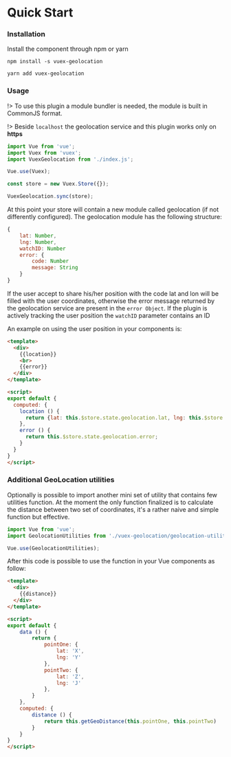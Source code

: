 # Quick Start

### Installation
Install the component through npm or yarn


```shell
npm install -s vuex-geolocation

yarn add vuex-geolocation
```

### Usage
!> To use this plugin a module bundler is needed, the module is built in CommonJS format.

!> Beside `localhost` the geolocation service and this plugin works only on **https**

```js
import Vue from 'vue';
import Vuex from 'vuex';
import VuexGeolocation from './index.js';

Vue.use(Vuex);

const store = new Vuex.Store({});

VuexGeolocation.sync(store);
```

At this point your store will contain a new module called geolocation (if not differently configured). The geolocation module has the following structure:

```js
{
    lat: Number,
    lng: Number,
    watchID: Number
    error: {
        code: Number
        message: String
    }
}
```

If the user accept to share his/her position with the code lat and lon will be filled with the user coordinates, otherwise the error message returned by the geolocation service are present in the `error Object`. If the plugin is actively tracking the user position the `watchID` parameter contains an ID

An example on using the user position in your components is:

```html
<template>
  <div>
    {{location}}
    <br>
    {{error}}
  </div>
</template>

<script>
export default {
  computed: {
    location () {
      return {lat: this.$store.state.geolocation.lat, lng: this.$store.state.geolocation.lng}
    },
    error () {
      return this.$store.state.geolocation.error;
    }
  }
}
</script>
```

### Additional GeoLocation utilities

Optionally is possible to import another mini set of utility that contains few utilities function.
At the moment the only function finalized is to calculate the distance between two set of coordinates, it's a rather naive and simple function but effective.

```js
import Vue from 'vue';
import GeolocationUtilities from './vuex-geolocation/geolocation-utilities.js';

Vue.use(GeolocationUtilities);
```

After this code is possible to use the function in your Vue components as follow:

```html
<template>
  <div>
    {{distance}}
  </div>
</template>

<script>
export default {
    data () {
        return {
            pointOne: {
                lat: 'X',
                lng: 'Y'
            },
            pointTwo: {
                lat: 'Z',
                lng: 'J'
            },
        }
    },
    computed: {
        distance () {
            return this.getGeoDistance(this.pointOne, this.pointTwo)
        }
    }
}
</script>

```
